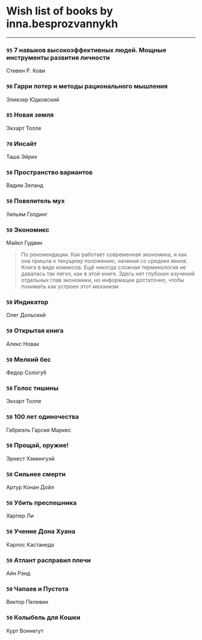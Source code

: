 # Wish list of books by inna.besprozvannykh
---

### `95` 7 навыков высокоэффективных людей. Мощные инструменты развития личности
Стивен Р. Кови

### `90` Гарри потер и методы рационального мышления
Элиезер Юдковский

### `85` Новая земля
Экхарт Толле

### `70` Инсайт
Таша Эйрих

### `50` Пространство вариантов
Вадим Зеланд

### `50` Повелитель мух
Уильям Голдинг

### `50` Экономикс
Майкл Гудвин
> По рекомендации. 
>  Как работает современная экономика, и как она пришла к текущему положению, начиная со средних веков. Книга в виде комиксов. Ещё никогда сложная терминология не давалась так легко, как в этой книге. Здесь нет глубоких изучений отдельных глав экономики, но информации достаточно, чтобы понимать как устроен этот механизм

### `50` Индикатор
Олег Дольский

### `50` Открытая книга
Алекс Новак

### `50` Мелкий бес
Федор Сологуб

### `50` Голос тишины
Экхарт Толле

### `50` 100 лет одиночества
Габриэль Гарсия Маркес

### `50` Прощай, оружие!
Эрнест Хэмингуэй

### `50` Сильнее смерти
Артур Конан Дойл

### `50` Убить преспешника
Харпер Ли

### `50` Учение Дона Хуана
Карлос Кастанеда

### `50` Атлант расправил плечи
Айн Рэнд

### `50` Чапаев и Пустота
Виктор Пелевин

### `50` Колыбель для Кошки
Курт Воннегут

